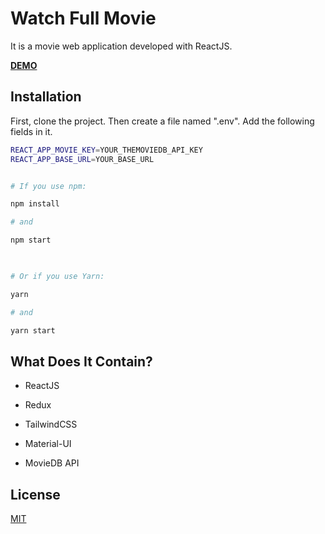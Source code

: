 
  

# Watch Full Movie

It is a movie web application developed with ReactJS.

[**DEMO**](https://watchfullmovie.vercel.app/)

## Installation

  First, clone the project. Then create a file named ".env".
  Add the following fields in it.
```bash
REACT_APP_MOVIE_KEY=YOUR_THEMOVIEDB_API_KEY
REACT_APP_BASE_URL=YOUR_BASE_URL
```

```bash

# If you use npm:

npm install

# and

npm start

  

# Or if you use Yarn:

yarn

# and

yarn start

```

  
  
  

## What Does It Contain?

  

- ReactJS

- Redux

- TailwindCSS

- Material-UI

- MovieDB API

  

## License

  

[MIT](LICENSE.md)